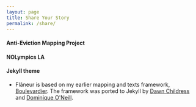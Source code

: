 ```yaml
---
layout: page
title: Share Your Story
permalink: /share/
---
```

#### Anti-Eviction Mapping Project

#### NOLympics LA

#### Jekyll theme
* Flâneur is based on my earlier mapping and texts framework, [Boulevardier](https://github.com/kirschbombe/boulevardier). The framework was ported to Jekyll by [Dawn Childress](https://github.com/kirschbombe) and [Dominique O'Neill](https://github.com/dnoneill).